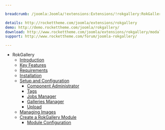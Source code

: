 ```yaml
---

breadcrumb: /joomla:Joomla/!extensions:Extensions/!rokgallery:RokGallery

details: http://rockettheme.com/joomla/extensions/rokgallery
demo: http://demo.rockettheme.com/joomla/rokgallery/
download: http://www.rockettheme.com/joomla/extensions/rokgallery/modal/downloads
support: http://www.rockettheme.com/forum/joomla-rokgallery/

---
```


* RokGallery
    * [Introduction]()
    * [Key Features](INDEX.md#key-features)
    * [Requirements](INDEX.md#requirements)
    * [Installation](INDEX.md#how-to-install)
    * [Setup and Configuration](rokgallery_administrator.md)
        * [Component Administrator](rokgallery_administrator.md#understanding-the-administrator)
        * [Tags](rokgallery_administrator.md#tags)
        * [Jobs Manager](rokgallery_administrator.md#jobs-manager)
        * [Galleries Manager](rokgallery_administrator.md#galleries-manager)
        * [Upload](rokgallery_administrator.md#upload)
    * [Managing Images](rokgallery_images.md)
    * [Create a RokGallery Module](rokgallery_module.md)
        * [Module Configuration](rokgallery_module.md#module-configuration)